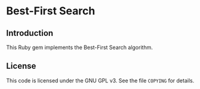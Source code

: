 # Best-First Search

## Introduction

This Ruby gem implements the Best-First Search algorithm.

## License

This code is licensed under the GNU GPL v3. See the file `COPYING` for
details.
